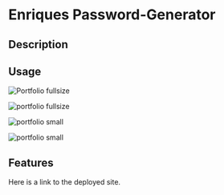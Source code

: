 # Enriques Password-Generator

## Description




## Usage



![Portfolio fullsize](assets/Photos/personalport1.PNG)

![portfolio fullsize](assets/Photos/personalport2.PNG)

![portfolio small](assets/Photos/personalport3.PNG)

![portfolio small](assets/Photos/personalport4.PNG)


## Features



Here is a link to the deployed site.

